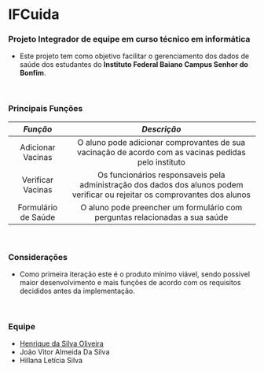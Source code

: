 # IFCuida
### Projeto Integrador de equipe em curso técnico em informática

- Este projeto tem como objetivo facilitar o gerenciamento dos dados de saúde dos estudantes do __Instituto Federal Baiano Campus Senhor do Bonfim__.

</br>

### Principais Funções

|*Função*|*Descrição*|
|:---:|:---:|
|Adicionar Vacinas|O aluno pode adicionar comprovantes de sua vacinação de acordo com as vacinas pedidas pelo instituto|
|Verificar Vacinas|Os funcionários responsaveis pela administração dos dados dos alunos podem verificar ou rejeitar os comprovantes dos alunos|
|Formulário de Saúde|O aluno pode preencher um formulário com perguntas relacionadas a sua saúde|

</br>

### Considerações
  - Como primeira iteração este é o produto mínimo viável, sendo possivel maior desenvolvimento e mais funções de acordo com os requisitos decididos antes da implementação.
 
</br>
 
### Equipe
  - [Henrique da Silva Oliveira](https://github.com/resenkkomj)
  - João Vitor Almeida Da Silva
  - Hillana Letícia Silva